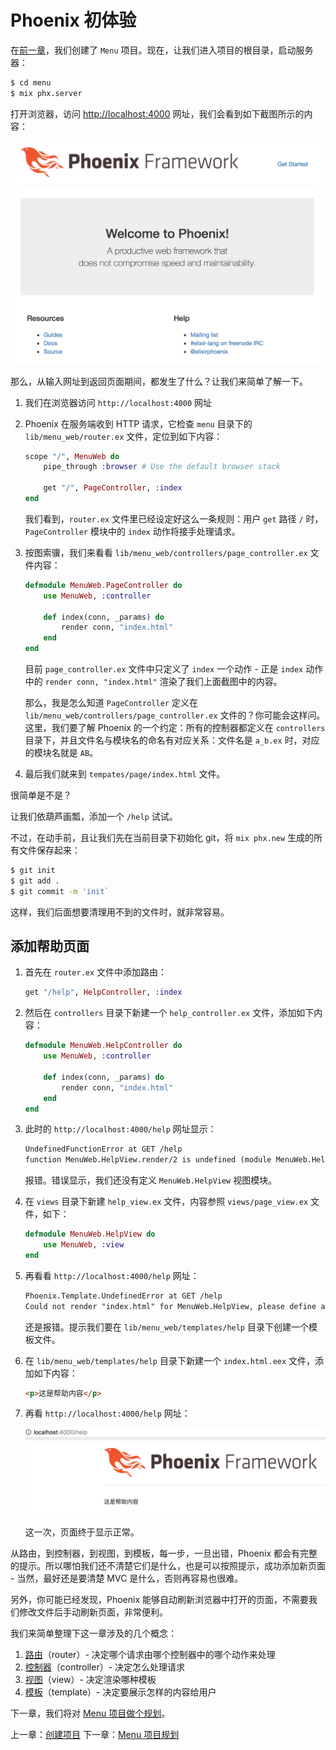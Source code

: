 # Phoenix 初体验

在[前一章](/01-create-project/01-create-project.md)，我们创建了 `Menu` 项目。现在，让我们进入项目的根目录，启动服务器：

```bash
$ cd menu
$ mix phx.server
```
打开浏览器，访问 [http://localhost:4000](http://localhost:4000) 网址，我们会看到如下截图所示的内容：

![PhoenixFramework Page](/img/02-phoenixframework-page-screenshot.png)

那么，从输入网址到返回页面期间，都发生了什么？让我们来简单了解一下。

1. 我们在浏览器访问 `http://localhost:4000` 网址
2. Phoenix 在服务端收到 HTTP 请求，它检查 `menu` 目录下的 `lib/menu_web/router.ex` 文件，定位到如下内容：

    ```elixir
    scope "/", MenuWeb do
        pipe_through :browser # Use the default browser stack

        get "/", PageController, :index
    end
    ```
    我们看到，`router.ex` 文件里已经设定好这么一条规则：用户 `get` 路径 `/` 时，`PageController` 模块中的 `index` 动作将接手处理请求。
3. 按图索骥，我们来看看 `lib/menu_web/controllers/page_controller.ex` 文件内容：

    ```elixir
    defmodule MenuWeb.PageController do
        use MenuWeb, :controller

        def index(conn, _params) do
            render conn, "index.html"
        end
    end
    ```
    目前 `page_controller.ex` 文件中只定义了 `index` 一个动作 - 正是 `index` 动作中的 `render conn, "index.html"` 渲染了我们上面截图中的内容。

    那么，我是怎么知道 `PageController` 定义在 `lib/menu_web/controllers/page_controller.ex` 文件的？你可能会这样问。这里，我们要了解 Phoenix 的一个约定：所有的控制器都定义在 `controllers` 目录下，并且文件名与模块名的命名有对应关系：文件名是 `a_b.ex` 时，对应的模块名就是 `AB`。
4. 最后我们就来到 `tempates/page/index.html` 文件。

很简单是不是？

让我们依葫芦画瓢，添加一个 `/help` 试试。

不过，在动手前，且让我们先在当前目录下初始化 git，将 `mix phx.new` 生成的所有文件保存起来：

```sh
$ git init
$ git add .
$ git commit -m 'init`
```
这样，我们后面想要清理用不到的文件时，就非常容易。

## 添加帮助页面

1. 首先在 `router.ex` 文件中添加路由：

    ```elixir
    get "/help", HelpController, :index
    ```
2. 然后在 `controllers` 目录下新建一个 `help_controller.ex` 文件，添加如下内容：

    ```elixir
    defmodule MenuWeb.HelpController do
        use MenuWeb, :controller

        def index(conn, _params) do
            render conn, "index.html"
        end
    end
    ```
3. 此时的 `http://localhost:4000/help` 网址显示：

    ```html
    UndefinedFunctionError at GET /help
    function MenuWeb.HelpView.render/2 is undefined (module MenuWeb.HelpView is not available)
    ```
    报错。错误显示，我们还没有定义 `MenuWeb.HelpView` 视图模块。

4. 在 `views` 目录下新建 `help_view.ex` 文件，内容参照 `views/page_view.ex` 文件，如下：

    ```elixir
    defmodule MenuWeb.HelpView do
        use MenuWeb, :view
    end
    ```
5. 再看看 `http://localhost:4000/help` 网址：

    ```html
    Phoenix.Template.UndefinedError at GET /help
    Could not render "index.html" for MenuWeb.HelpView, please define a matching clause for render/2 or define a template at "lib/menu_web/templates/help". No templates were compiled for this module.
    ```
    还是报错。提示我们要在 `lib/menu_web/templates/help` 目录下创建一个模板文件。

6. 在 `lib/menu_web/templates/help` 目录下新建一个 `index.html.eex` 文件，添加如下内容：

    ```html
    <p>这是帮助内容</p>
    ```
7. 再看 `http://localhost:4000/help` 网址：

    ![帮助页面截图](/img/02-help-page-screenshot.png)

    这一次，页面终于显示正常。

从路由，到控制器，到视图，到模板，每一步，一旦出错，Phoenix 都会有完整的提示。所以哪怕我们还不清楚它们是什么，也是可以按照提示，成功添加新页面 - 当然，最好还是要清楚 MVC 是什么，否则再容易也很难。

另外，你可能已经发现，Phoenix 能够自动刷新浏览器中打开的页面，不需要我们修改文件后手动刷新页面，非常便利。

我们来简单整理下这一章涉及的几个概念：

1. [路由](https://hexdocs.pm/phoenix/routing.html)（router）- 决定哪个请求由哪个控制器中的哪个动作来处理
2. [控制器](https://hexdocs.pm/phoenix/controllers.html)（controller）- 决定怎么处理请求
3. [视图](https://hexdocs.pm/phoenix/views.html)（view）- 决定渲染哪种模板
4. [模板](https://hexdocs.pm/phoenix/templates.html)（template）- 决定要展示怎样的内容给用户

下一章，我们将对 [Menu 项目做个规划](/03-project-menu/03-project-menu.md)。


上一章：[创建项目](/01-create-project/01-create-project.md)
下一章：[Menu 项目规划](/03-project-menu/03-project-menu.md)

